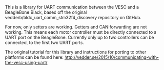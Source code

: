 This is a library for UART communication between the VESC and a BeagleBone Black, based off the original vedderb/bldc_uart_comm_stm32f4_discovery repository on GitHub.

For now, only setters are working. Getters and CAN forwarding are not working. This means each motor controller must be directly connected to a UART port on the BeagleBone.
Currently only up to two controllers can be connected, to the first two UART ports.

The original tutorial for this library and instructions for porting to other platforms can be found here:
http://vedder.se/2015/10/communicating-with-the-vesc-using-uart/
